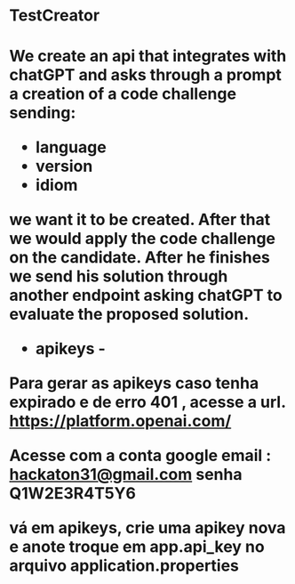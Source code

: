 <h1>TestCreator<h1>

We create an api that integrates with chatGPT and asks through a prompt a creation of a code challenge
sending: 
 - language 
 - version
 - idiom 

we want it to be created. After that we would apply the
code challenge on the candidate. After he finishes we send his solution through another endpoint asking
chatGPT to evaluate the proposed solution.


- apikeys -

Para gerar as apikeys caso tenha expirado e de erro 401 , acesse a url.
https://platform.openai.com/ 

Acesse com a conta google 
email : hackaton31@gmail.com
senha Q1W2E3R4T5Y6

vá em apikeys, crie uma apikey nova e anote
troque em app.api_key no arquivo application.properties